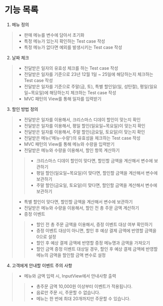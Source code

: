 # 기능 목록

1. 메뉴 정의
> - 판매 메뉴를 변수에 담아서 초기화
> - 특정 메뉴가 있는지 확인하는 Test case 작성
> - 특정 메뉴가 없다면 예외를 발생시키는 Test case 작성

2. 날짜 체크
> - 전달받은 일자의 유효성 체크를 하는 Test case 작성 
> - 전달받은 일자를 기준으로 23년 12월 1일 ~ 25일에 해당하는지 체크하는 Test case 작성
> - 전달받은 일자를 기준으로 주말(금, 토), 특별 할인일(일, 성탄절), 평일(일요일~목요일)에 해당하는지 체크하는 Test case 작성 
> - MVC 패턴의 View를 통해 일자를 입력받기

3. 할인 방법 정의
> - 전달받은 일자를 이용해서, 크리스마스 디데이 할인이 맞는지 확인
> - 전달받은 일자를 이용해서, 평일 할인(일요일~목요일)이 맞는지 확인
> - 전달받은 일자를 이용해서, 주말 할인(금요일, 토요일)이 맞는지 확인
> - 전달받은 메뉴('메뉴-수량')의 유효성을 체크하는 Test case 작성
> - MVC 패턴의 View를 통해 메뉴와 수량을 입력받기
> - 전달받은 메뉴와 수량을 이용해서, 할인 항목 계산하기
>> - 크리스마스 디데이 할인이 맞다면, 할인할 금액을 계산해서 변수에 보관하기
>> - 평일 할인(일요일~목요일)이 맞다면, 할인할 금액을 계산해서 변수에 보관하기
>> - 주말 할인(금요일, 토요일)이 맞다면, 할인할 금액을 계산해서 변수에 보관하기
> - 특별 할인이 맞다면, 할인할 금액을 계산해서 변수에 보관하기
> - 전달받은 메뉴와 수량을 이용해서, 할인 전 총 주문 금액 계산하기
> - 증정 이벤트
>> - 할인 전 총 주문 금액을 이용해서, 증정 이벤트 대상 여부 확인하기
>> - 증정 이벤트 대상이 아니면, 할인 후 예상 결제 금액에 반영할 금액을 0으로 설정
>> - 할인 후 예상 결제 금액에 반영할 증정 메뉴명과 금액을 가져오기
>> - 할인 금액 증정 이벤트 대상일 경우, 할인 후 예상 결제 금액에 반영할 메뉴의 금액을 할인할 금액 변수로 설정

4. 고객에게 안내할 이벤트 주의 사항
> - 메뉴와 금액 입력 시, InputView에서 안내사항 출력
>> - 총주문 금액 10,000원 이상부터 이벤트가 적용됩니다.
>> - 음료만 주문 시, 주문할 수 없습니다.
>> - 메뉴는 한 번에 최대 20개까지만 주문할 수 있습니다.